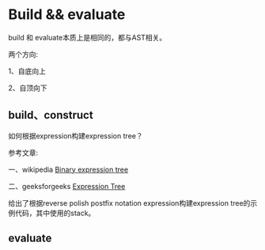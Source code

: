 # Build && evaluate

build 和 evaluate本质上是相同的，都与AST相关。

两个方向:

1、自底向上

2、自顶向下

## build、construct

如何根据expression构建expression tree？



参考文章:

一、wikipedia [Binary expression tree](https://en.wikipedia.org/wiki/Binary_expression_tree)

二、geeksforgeeks [Expression Tree](https://www.geeksforgeeks.org/expression-tree/)

给出了根据reverse polish postfix notation expression构建expression tree的示例代码，其中使用的stack。

## evaluate

